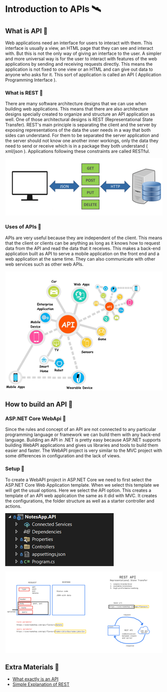 # Introduction to APIs 🛰

## What is API 🔸

Web applications need an interface for users to interact with them. This interface is usually a view, an HTML page that they can see and interact with. But this is not the only way of giving an interface to the user. A simpler and more universal way is for the user to interact with features of the web applications by sending and receiving requests directly. This means the application is not fixed to one view or an HTML and can give out data to anyone who asks for it. This sort of application is called an API ( Application Programming Interface ).

### What is REST 🔽

There are many software architecture designs that we can use when building web applications. This means that there are also architecture designs specially created to organize and structure an API application as well. One of those architectural designs is REST (Representational State Transfer). REST's main principle is separating the client and the server by exposing representations of the data the user needs in a way that both sides can understand. For them to be separated the server application and the server should not know one another inner workings, only the data they need to send or receive which is in a package they both understand ( xml/json ). Applications following these constraints are called RESTful.

![Rest Api Graphic](img/02_Api.PNG)

### Uses of APIs 🔽

APIs are very useful because they are independent of the client. This means that the client or clients can be anything as long as it knows how to request data from the API and read the data that it receives. This makes a back-end application built as API to serve a mobile application on the front end and a web application at the same time. They can also communicate with other web services such as other web APIs.

![Use of APIs](img/01_Api.jpg)

## How to build an API 🔸

### ASP.NET Core WebApi 🔽

Since the rules and concept of an API are not connected to any particular programming language or framework we can build them with any back-end language. Building an API in .NET is pretty easy because ASP.NET supports building WebAPI applications and gives us libraries and tools to build them easier and faster. The WebAPI project is very similar to the MVC project with some differences in configuration and the lack of views.

### Setup 🔽

To create a WebAPI project in ASP.NET Core we need to first select the ASP.NET Core Web Application template. When we select this template we will get the usual options. Here we select the API option. This creates a template of an API web application the same as it did with MVC. It creates the configurations, the folder structure as well as a starter controller and actions.

![Structure of WebAPI Project](img/03_Api.PNG)

![Use of APIs](img/restapi.png)

## Extra Materials 📘

* [What exactly is an API](https://medium.com/@perrysetgo/what-exactly-is-an-api-69f36968a41f)
* [Simple Explanation of REST](https://medium.com/extend/what-is-rest-a-simple-explanation-for-beginners-part-1-introduction-b4a072f8740f)
